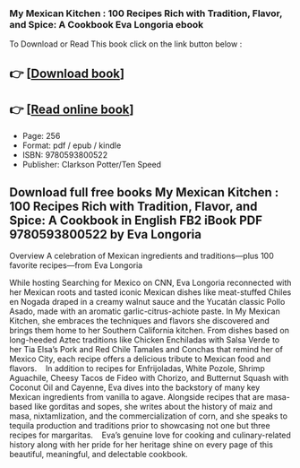 ### My Mexican Kitchen : 100 Recipes Rich with Tradition, Flavor, and Spice: A Cookbook Eva Longoria ebook

To Download or Read This book click on the link button below :

## 👉  [**[Download book](http://ebooksharez.info/download.php?group=book&from=github.com&id=720216&lnk=1079 "Download book")**]

## 👉  [**[Read online book](http://ebooksharez.info/download.php?group=book&from=github.com&id=720216&lnk=1079 "Read online book")**]


* Page: 256
* Format: pdf / epub / kindle
* ISBN: 9780593800522
* Publisher: Clarkson Potter/Ten Speed



## Download full free books My Mexican Kitchen : 100 Recipes Rich with Tradition, Flavor, and Spice: A Cookbook in English FB2 iBook PDF 9780593800522 by Eva Longoria


Overview
A celebration of Mexican ingredients and traditions—plus 100 favorite recipes—from Eva Longoria

 While hosting Searching for Mexico on CNN, Eva Longoria reconnected with her Mexican roots and tasted iconic Mexican dishes like meat-stuffed Chiles en Nogada draped in a creamy walnut sauce and the Yucatán classic Pollo Asado, made with an aromatic garlic-citrus-achiote paste. In My Mexican Kitchen, she embraces the techniques and flavors she discovered and brings them home to her Southern California kitchen. From dishes based on long-heeded Aztec traditions like Chicken Enchiladas with Salsa Verde to her Tia Elsa’s Pork and Red Chile Tamales and Conchas that remind her of Mexico City, each recipe offers a delicious tribute to Mexican food and flavors. 
  
 In addition to recipes for Enfrijoladas, White Pozole, Shrimp Aguachile, Cheesy Tacos de Fideo with Chorizo, and Butternut Squash with Coconut Oil and Cayenne, Eva dives into the backstory of many key Mexican ingredients from vanilla to agave. Alongside recipes that are masa-based like gorditas and sopes, she writes about the history of maiz and masa, nixtamlization, and the commercialization of corn, and she speaks to tequila production and traditions prior to showcasing not one but three recipes for margaritas. 
  
 Eva’s genuine love for cooking and culinary-related history along with her pride for her heritage shine on every page of this beautiful, meaningful, and delectable cookbook.



